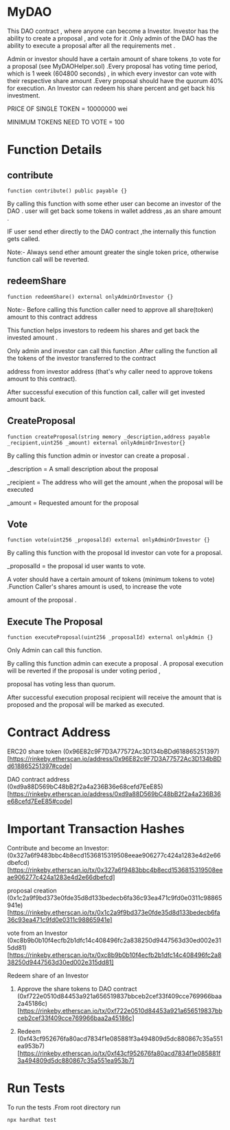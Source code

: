 # MyDAO
This DAO contract , where anyone can become a Investor. Investor has the ability to create a proposal , and vote for it .Only admin of the DAO has the ability to execute a proposal after all the requirements met .

Admin or investor should have a certain amount of share tokens ,to vote for a proposal (see MyDAOHelper.sol) .Every proposal has voting 
time period, which is 1 week (604800 seconds) , in which every investor can vote with their respective share amount .Every proposal should have the quorum 40% for execution. An Investor can redeem his share percent and get back his investment.

PRICE OF SINGLE TOKEN = 10000000 wei

MINIMUM TOKENS NEED TO VOTE = 100

# Function Details

## contribute

```
function contribute() public payable {}
```
By calling this function with some ether user can become an investor of the DAO . user will get back some tokens in wallet address ,as an share amount .

IF user send ether directly to the DAO contract ,the internally this function gets called.

Note:- Always send ether amount greater the single token price, otherwise function call will be reverted.

## redeemShare

```
function redeemShare() external onlyAdminOrInvestor {}
```
Note:- Before calling this function caller need to approve all share(token) amount to this contract address

This function helps investors to redeem his shares and get back the invested amount .

Only admin and investor can call this function .After calling the function all the tokens of the investor transferred to the contract 

address from investor address (that's why caller need to approve tokens amount to this contract).

After successful execution of this function call, caller will get invested amount back.

## CreateProposal

```
function createProposal(string memory _description,address payable _recipient,uint256 _amount) external onlyAdminOrInvestor{}
```
By calling this function admin or investor can create a proposal .

_description = A small description about the proposal

_recipient = The address who will get the amount ,when the proposal will be executed

_amount = Requested amount for the proposal

## Vote

```
function vote(uint256 _proposalId) external onlyAdminOrInvestor {}
```
By calling this function with the proposal Id investor can vote for a proposal.

_proposalId = the proposal id user wants to vote.

A voter should have a certain amount of tokens (minimum tokens to vote) .Function Caller's shares amount is used, to increase the vote 

amount of the proposal .

## Execute The Proposal

```
function executeProposal(uint256 _proposalId) external onlyAdmin {}
```
Only Admin can call this function.

By calling this function admin can execute a proposal . A proposal execution will be reverted if the proposal is under voting period , 

proposal has voting less than quorum.

After successful execution proposal recipient will receive the amount that is proposed and the proposal will be marked as executed.

# Contract Address

ERC20 share token (0x96E82c9F7D3A77572Ac3D134bBDd618865251397)[https://rinkeby.etherscan.io/address/0x96E82c9F7D3A77572Ac3D134bBDd618865251397#code]

DAO contract address (0xd9a88D569bC48bB2f2a4a236B36e68cefd7EeE85)[https://rinkeby.etherscan.io/address/0xd9a88D569bC48bB2f2a4a236B36e68cefd7EeE85#code]


# Important Transaction Hashes

Contribute and become an Investor: (0x327a6f9483bbc4b8ecd1536815319508eeae906277c424a1283e4d2e66dbefcd)[https://rinkeby.etherscan.io/tx/0x327a6f9483bbc4b8ecd1536815319508eeae906277c424a1283e4d2e66dbefcd]

proposal creation (0x1c2a9f9bd373e0fde35d8d133bedecb6fa36c93ea471c9fd0e0311c98865941e)[https://rinkeby.etherscan.io/tx/0x1c2a9f9bd373e0fde35d8d133bedecb6fa36c93ea471c9fd0e0311c98865941e]

vote from an Investor (0xc8b9b0b10f4ecfb2b1dfc14c408496fc2a838250d9447563d30ed002e315dd81)[https://rinkeby.etherscan.io/tx/0xc8b9b0b10f4ecfb2b1dfc14c408496fc2a838250d9447563d30ed002e315dd81]

Redeem share of an Investor 

1. Approve the share tokens to DAO contract (0xf722e0510d84453a921a656519837bbceb2cef33f409cce769966baa2a45186c)[https://rinkeby.etherscan.io/tx/0xf722e0510d84453a921a656519837bbceb2cef33f409cce769966baa2a45186c]

2. Redeem (0xf43cf952676fa80acd7834f1e085881f3a494809d5dc880867c35a551ea953b7)[https://rinkeby.etherscan.io/tx/0xf43cf952676fa80acd7834f1e085881f3a494809d5dc880867c35a551ea953b7]


# Run Tests

To run the tests .From root directory run

```
npx hardhat test
```